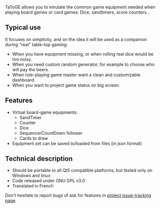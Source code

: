 TaToGE allows you to emulate the common game equipment needed when playing board games or card games: Dice, sandtimers, score counters...

## Typical use

It focuses on simplicity, and on the idea it will be used as a companion during "real" table-top gaming:

- When you have equipment missing, or when rolling real dice would be too noisy.
- When you need custom random generator, for example to choose who will pay the beers.
- When role-playing game master want a clean and customizable dashboard.
- When you want to project game status on big screen.

## Features

- Virtual board-game equipments:
  - SandTimer
  - Counter
  - Dice
  - Sequence/CountDown follower
  - Cards to draw
- Equipment set can be saved to/loaded from files (in json format)

## Technical description

- Should be portable to all Qt5 compatible platforms, but tested only on Windows and linux
- Code released under GNU GPL v3.0
- Translated in French

Don't hesitate to report bugs of ask for features in [project issue-tracking page](https://github.com/quasart/TaToGE/issues).

